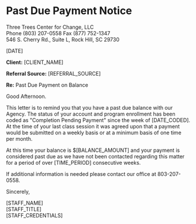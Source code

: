 # Past Due Payment Notice

Three Trees Center for Change, LLC  
Phone (803) 207-0558 Fax (877) 752-1347  
546 S. Cherry Rd., Suite L, Rock Hill, SC 29730

[DATE]

**Client:** [CLIENT_NAME]

**Referral Source:** [REFERRAL_SOURCE]

**Re:** Past Due Payment on Balance

Good Afternoon.

This letter is to remind you that you have a past due balance with our Agency. The status of your account and program enrollment has been coded as "Completion Pending Payment" since the week of [DATE_CODED]. At the time of your last class session it was agreed upon that a payment would be submitted on a weekly basis or at a minimum basis of one time per month.

At this time your balance is $[BALANCE_AMOUNT] and your payment is considered past due as we have not been contacted regarding this matter for a period of over [TIME_PERIOD] consecutive weeks.

If additional information is needed please contact our office at 803-207-0558.

Sincerely,

[STAFF_NAME]  
[STAFF_TITLE]  
[STAFF_CREDENTIALS]
